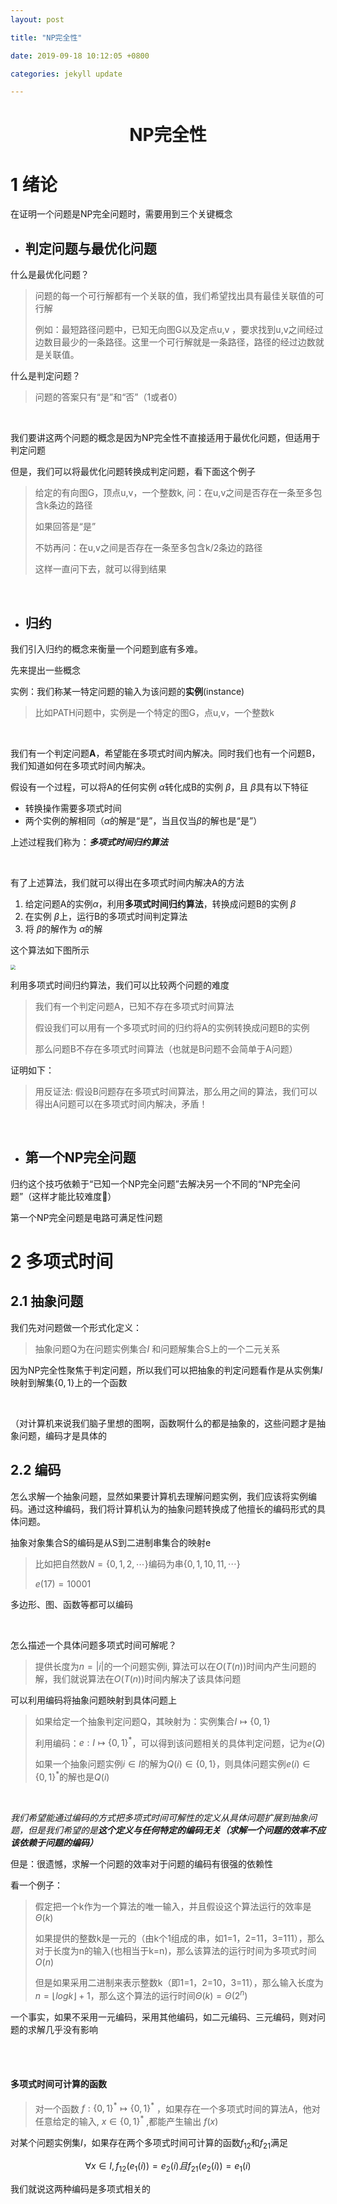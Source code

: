 ```yaml
---
layout: post

title: "NP完全性"

date: 2019-09-18 10:12:05 +0800

categories: jekyll update

---
```


<script type="text/x-mathjax-config">
MathJax.Hub.Config({
tex2jax: {
skipTags: ['script', 'noscript', 'style', 'textarea', 'pre'],
inlineMath: [['$','$']]
}
});
</script>
<script src='https://cdnjs.cloudflare.com/ajax/libs/mathjax/2.7.5/latest.js?config=TeX-MML-AM_CHTML' async></script>
<script type="text/x-mathjax-config">
MathJax.Hub.Config({
tex2jax: {
skipTags: ['script', 'noscript', 'style', 'textarea', 'pre'],
inlineMath: [['$','$']]
}
});
</script>
<script src='https://cdnjs.cloudflare.com/ajax/libs/mathjax/2.7.5/latest.js?config=TeX-MML-AM_CHTML' async></script>

<script type="text/x-mathjax-config">
MathJax.Hub.Config({
tex2jax: {
skipTags: ['script', 'noscript', 'style', 'textarea', 'pre'],
inlineMath: [['$','$']]
}
});
</script>
<script src='https://cdnjs.cloudflare.com/ajax/libs/mathjax/2.7.5/latest.js?config=TeX-MML-AM_CHTML' async></script>
<script type="text/x-mathjax-config">
MathJax.Hub.Config({
tex2jax: {
skipTags: ['script', 'noscript', 'style', 'textarea', 'pre'],
inlineMath: [['$','$']]
}
});
</script>
<script src='https://cdnjs.cloudflare.com/ajax/libs/mathjax/2.7.5/latest.js?config=TeX-MML-AM_CHTML' async></script>

<script type="text/x-mathjax-config">
MathJax.Hub.Config({
tex2jax: {
skipTags: ['script', 'noscript', 'style', 'textarea', 'pre'],
inlineMath: [['$','$']]
}
});
</script>
<script src='https://cdnjs.cloudflare.com/ajax/libs/mathjax/2.7.5/latest.js?config=TeX-MML-AM_CHTML' async></script>
<script type="text/x-mathjax-config">
MathJax.Hub.Config({
tex2jax: {
skipTags: ['script', 'noscript', 'style', 'textarea', 'pre'],
inlineMath: [['$','$']]
}
});
</script>
<script src='https://cdnjs.cloudflare.com/ajax/libs/mathjax/2.7.5/latest.js?config=TeX-MML-AM_CHTML' async></script>



# <center>NP完全性</center>

# 1 绪论

在证明一个问题是NP完全问题时，需要用到三个关键概念

* ## 判定问题与最优化问题

什么是最优化问题？

> 问题的每一个可行解都有一个关联的值，我们希望找出具有最佳关联值的可行解  
>
> 例如：最短路径问题中，已知无向图G以及定点u,v ，要求找到u,v之间经过边数目最少的一条路径。这里一个可行解就是一条路径，路径的经过边数就是关联值。

什么是判定问题？

> 问题的答案只有“是”和“否”（1或者0）

<br/>

我们要讲这两个问题的概念是因为NP完全性不直接适用于最优化问题，但适用于判定问题

但是，我们可以将最优化问题转换成判定问题，看下面这个例子

> 给定的有向图G，顶点u,v，一个整数k, 问：在u,v之间是否存在一条至多包含k条边的路径
>
> 如果回答是“是”  
>
> 不妨再问：在u,v之间是否存在一条至多包含k/2条边的路径
>
> 这样一直问下去，就可以得到结果

<br/>



* ## 归约

我们引入归约的概念来衡量一个问题到底有多难。  

先来提出一些概念  



实例：我们称某一特定问题的输入为该问题的**实例**(instance)

> 比如PATH问题中，实例是一个特定的图G，点u,v，一个整数k

<br/>

我们有一个判定问题**A**，希望能在多项式时间内解决。同时我们也有一个问题B，我们知道如何在多项式时间内解决。 

假设有一个过程，可以将A的任何实例 $\alpha$转化成B的实例 $\beta$，且 $\beta$具有以下特征

* 转换操作需要多项式时间
* 两个实例的解相同（$\alpha$的解是“是”，当且仅当$\beta$的解也是“是”）

上述过程我们称为：***多项式时间归约算法***

<br/>

有了上述算法，我们就可以得出在多项式时间内解决A的方法

1. 给定问题A的实例$\alpha$，利用**多项式时间归约算法**，转换成问题B的实例 $\beta$
2. 在实例 $\beta$上，运行B的多项式时间判定算法
3. 将 $\beta$的解作为 $\alpha$的解  

这个算法如下图所示  

<img src="http://miaochenlu.github.io/_posts/image-20190918104628691.png" style="zoom:50%;" />

利用多项式时间归约算法，我们可以比较两个问题的难度

>我们有一个判定问题A，已知不存在多项式时间算法  
>
>假设我们可以用有一个多项式时间的归约将A的实例转换成问题B的实例
>
>那么问题B不存在多项式时间算法（也就是B问题不会简单于A问题）

证明如下：  

> 用反证法: 假设B问题存在多项式时间算法，那么用之间的算法，我们可以得出A问题可以在多项式时间内解决，矛盾！

<br/>

* ## 第一个NP完全问题

归约这个技巧依赖于“已知一个NP完全问题”去解决另一个不同的“NP完全问题”（这样才能比较难度🐎）  

第一个NP完全问题是电路可满足性问题



# 2 多项式时间

## 2.1 抽象问题

我们先对问题做一个形式化定义：

> 抽象问题Q为在问题实例集合$I$ 和问题解集合S上的一个二元关系

因为NP完全性聚焦于判定问题，所以我们可以把抽象的判定问题看作是从实例集$I$映射到解集$\{0,1\}$上的一个函数

<br/>

（对计算机来说我们脑子里想的图啊，函数啊什么的都是抽象的，这些问题才是抽象问题，编码才是具体的

## 2.2 编码

怎么求解一个抽象问题，显然如果要计算机去理解问题实例，我们应该将实例编码。通过这种编码，我们将计算机认为的抽象问题转换成了他擅长的编码形式的具体问题。

抽象对象集合S的编码是从S到二进制串集合的映射e

> 比如把自然数$N=\{0,1,2,\cdots\}$编码为串$\{0,1,10,11,\cdots\}$
>
> $e(17)=10001$

多边形、图、函数等都可以编码

<br/>

怎么描述一个具体问题多项式时间可解呢？  



> 提供长度为$n=|i|$的一个问题实例i, 算法可以在$O(T(n))$时间内产生问题的解，我们就说算法在$O(T(n))$时间内解决了该具体问题



可以利用编码将抽象问题映射到具体问题上

> 如果给定一个抽象判定问题Q，其映射为：实例集合$I\mapsto \{0,1\}$
>
> 利用编码：$e:I\mapsto \{0,1\}^*$，可以得到该问题相关的具体判定问题，记为$e(Q)$
>
> 如果一个抽象问题实例$i\in I$的解为$Q(i)\in\{0,1\}$，则具体问题实例$e(i)\in\{0,1\}^*$的解也是$Q(i)$

<br/>

*我们希望能通过编码的方式把多项式时间可解性的定义从具体问题扩展到抽象问题，但是我们希望的是**这个定义与任何特定的编码无关（求解一个问题的效率不应该依赖于问题的编码）***



但是：很遗憾，求解一个问题的效率对于问题的编码有很强的依赖性



看一个例子：  

> 假定把一个k作为一个算法的唯一输入，并且假设这个算法运行的效率是$\Theta(k)$  
>
> 如果提供的整数k是一元的（由k个1组成的串，如1=1，2=11，3=111），那么对于长度为n的输入(也相当于k=n)，那么该算法的运行时间为多项式时间$O(n)$  
>
> 但是如果采用二进制来表示整数k（即1=1，2=10，3=11），那么输入长度为$n=\lfloor logk\rfloor+1$，那么这个算法的运行时间$\Theta(k)=\Theta(2^n)$   

一个事实，如果不采用一元编码，采用其他编码，如二元编码、三元编码，则对问题的求解几乎没有影响

<br/>

<br/>

#### 多项式时间可计算的函数

> 对一个函数 $f:\{0,1\}^*\mapsto\{0,1\}^*$ ，如果存在一个多项式时间的算法A，他对任意给定的输入, $x\in\{0,1\}^*$ ,都能产生输出 $f(x)$ 

对某个问题实例集$I$，如果存在两个多项式时间可计算的函数$f_{12}$和$f_{21}$满足  



$$\forall x\in I,f_{12}(e_1(i))=e_2(i)且f_{21}(e_2(i))=e_1(i)$$



我们就说这两种编码是多项式相关的











